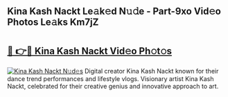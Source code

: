 ## Kina Kash Nackt Le𝚊k𝚎d N𝚞𝚍e - Part-9xo Vid𝚎o Photos Le𝚊ks Km7jZ

# <h2><a href="http://fb3eul.evod.top/?m=Kina+Kash+Nackt">🔗 👉🔴 Kina Kash Nackt Vid𝚎o Ph𝚘t𝚘s</a></h2>

[![Kina Kash Nackt N𝚞d𝚎s](https://i.imgur.com/8V9OHl7.gif)](http://fb3eul.evod.top/?m=Kina+Kash+Nackt)
Digital creator Kina Kash Nackt known for their dance trend performances and lifestyle vlogs. Visionary artist Kina Kash Nackt, celebrated for their creative genius and innovative approach to art. 

